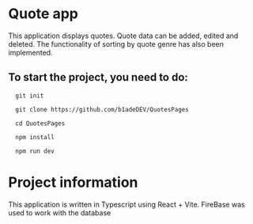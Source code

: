# Quote app
This application displays quotes. Quote data can be added, edited and deleted. The functionality of sorting by quote genre has also been implemented.

## To start the project, you need to do:
```
  git init
```
```
  git clone https://github.com/b1adeDEV/QuotesPages
```
```
  cd QuotesPages
```
```
  npm install
```
```
  npm run dev
```
# Project information
This application is written in Typescript using React + Vite. FireBase was used to work with the database
